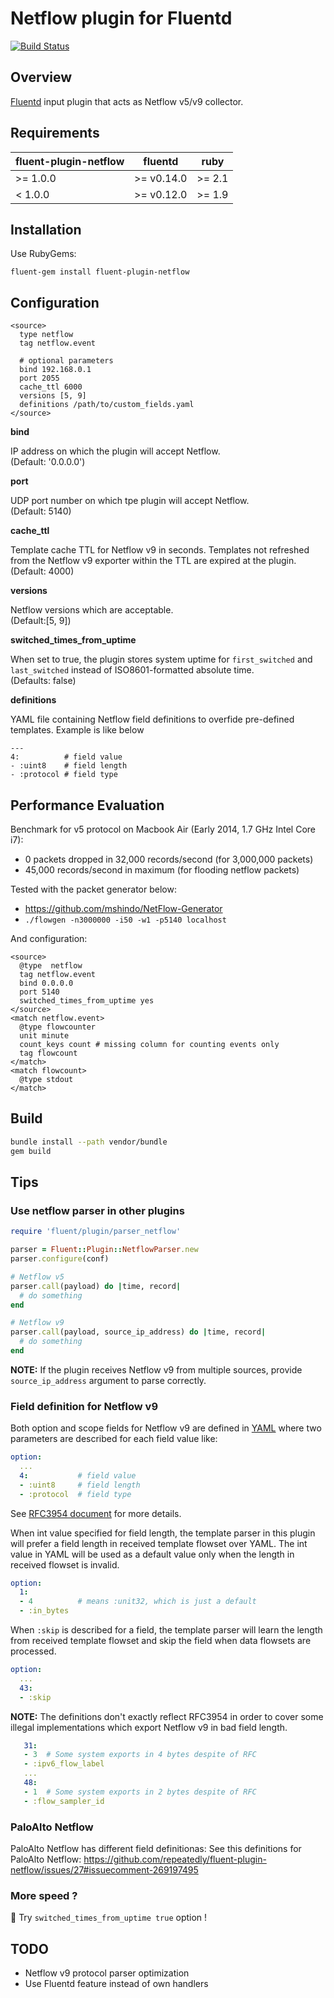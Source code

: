 # Netflow plugin for Fluentd

[![Build Status](https://travis-ci.org/repeatedly/fluent-plugin-netflow.svg)](https://travis-ci.org/repeatedly/fluent-plugin-netflow)


## Overview

[Fluentd](http://fluentd.org/) input plugin that acts as Netflow v5/v9 collector.

## Requirements

| fluent-plugin-netflow | fluentd | ruby |
|------------------------|---------|------|
| >= 1.0.0 | >= v0.14.0 | >= 2.1 |
|  < 1.0.0 | >= v0.12.0 | >= 1.9 |


## Installation

Use RubyGems:

    fluent-gem install fluent-plugin-netflow


## Configuration

    <source>
      type netflow
      tag netflow.event

      # optional parameters
      bind 192.168.0.1
      port 2055
      cache_ttl 6000
      versions [5, 9]
      definitions /path/to/custom_fields.yaml
    </source>

**bind**

IP address on which the plugin will accept Netflow.  
(Default: '0.0.0.0')

**port**

UDP port number on which tpe plugin will accept Netflow.  
(Default: 5140)

**cache_ttl**

Template cache TTL for Netflow v9 in seconds. Templates not refreshed from the Netflow v9 exporter within the TTL are expired at the plugin.  
(Default: 4000)

**versions**

Netflow versions which are acceptable.  
(Default:[5, 9])

**switched_times_from_uptime**

When set to true, the plugin stores system uptime for ```first_switched``` and ```last_switched``` instead of ISO8601-formatted absolute time.  
(Defaults: false)

**definitions**

YAML file containing Netflow field definitions to overfide pre-defined templates. Example is like below

    ---
    4:          # field value
    - :uint8    # field length
    - :protocol # field type


## Performance Evaluation

Benchmark for v5 protocol on Macbook Air (Early 2014, 1.7 GHz Intel Core i7):
* 0 packets dropped in 32,000 records/second (for 3,000,000 packets)
* 45,000 records/second in maximum (for flooding netflow packets)

Tested with the packet generator below:

* https://github.com/mshindo/NetFlow-Generator
* `./flowgen -n3000000 -i50 -w1 -p5140 localhost`

And configuration:

    <source>
      @type  netflow
      tag netflow.event
      bind 0.0.0.0
      port 5140
      switched_times_from_uptime yes
    </source>
    <match netflow.event>
      @type flowcounter
      unit minute
      count_keys count # missing column for counting events only
      tag flowcount
    </match>
    <match flowcount>
      @type stdout
    </match>

## Build

```bash
bundle install --path vendor/bundle
gem build
```

## Tips

### Use netflow parser in other plugins

```ruby
require 'fluent/plugin/parser_netflow'

parser = Fluent::Plugin::NetflowParser.new
parser.configure(conf)

# Netflow v5
parser.call(payload) do |time, record|
  # do something
end

# Netflow v9
parser.call(payload, source_ip_address) do |time, record|
  # do something
end
```

**NOTE:**
If the plugin receives Netflow v9 from multiple sources, provide ```source_ip_address``` argument to parse correctly.

### Field definition for Netflow v9

Both option and scope fields for Netflow v9 are defined in [YAML](https://www.ietf.org/rfc/rfc3954.txt) where two parameters are described for each field value like:

```yaml
option:
  ...
  4:           # field value
  - :uint8     # field length
  - :protocol  # field type
```

See [RFC3954 document](https://www.ietf.org/rfc/rfc3954.txt) for more details.

When int value specified for field length, the template parser in this plugin will prefer a field length in received template flowset over YAML. The int value in YAML will be used as a default value only when the length in received flowset is invalid.

```yaml
option:
  1:
  - 4          # means :unit32, which is just a default
  - :in_bytes
```

When ```:skip``` is described for a field, the template parser will learn the length from received template flowset and skip the field when data flowsets are processed.

```yaml
option:
  ...
  43:
  - :skip
```

**NOTE:**
The definitions don't exactly reflect RFC3954 in order to cover some illegal implementations which export Netflow v9 in bad field length.

```yaml
   31:
   - 3  # Some system exports in 4 bytes despite of RFC
   - :ipv6_flow_label
   ...
   48:
   - 1  # Some system exports in 2 bytes despite of RFC
   - :flow_sampler_id
```

### PaloAlto Netflow

PaloAlto Netflow has different field definitionas:
See this definitions for PaloAlto Netflow: https://github.com/repeatedly/fluent-plugin-netflow/issues/27#issuecomment-269197495

### More speed ?

:bullettrain_side: Try ```switched_times_from_uptime true``` option !


## TODO

* Netflow v9 protocol parser optimization
* Use Fluentd feature instead of own handlers
